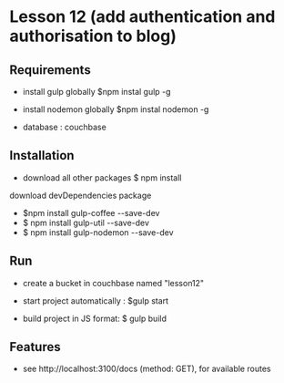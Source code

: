 # Lesson 12 (add authentication and authorisation to blog)

## Requirements
- install gulp globally 
  $npm instal gulp -g

- install nodemon globally
  $npm instal nodemon -g
- database : couchbase

## Installation
- download all other packages
  $ npm install

download devDependencies package
- $npm install gulp-coffee --save-dev
- $ npm install gulp-util --save-dev
- $ npm install gulp-nodemon --save-dev


## Run 
- create a bucket in couchbase named "lesson12"

- start project automatically :
  $gulp start

-  build project in JS format:
  $ gulp build

## Features 
- see http://localhost:3100/docs (method: GET), for available routes



